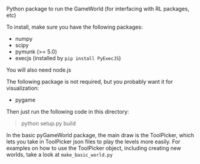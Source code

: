 Python package to run the GameWorld (for interfacing with RL packages, etc)

To install, make sure you have the following packages:

* numpy
* scipy
* pymunk (>= 5.0)
* execjs (installed by `pip install PyExecJS`)

You will also need node.js

The following package is not required, but you probably want it for visualization:

* pygame

Then just run the following code in this directory:

> python setup.py build

In the basic pyGameWorld package, the main draw is the ToolPicker, which lets you take in ToolPicker json files to play the levels more easily. For examples on how to use the ToolPicker object, including creating new worlds, take a look at `make_basic_world.py`


